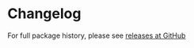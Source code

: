 Changelog
=========
For full package history, please see [releases at GitHub](https://github.com/VeliovGroup/Meteor-logger-console/releases)